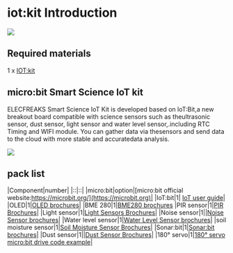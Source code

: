 # iot:kit Introduction

![](./images/iot_kit_03.jpg)

## Required materials 


 1 x [IOT:kit](https://shop.elecfreaks.com/products/elecfreaks-micro-bit-smart-science-iot-kit-without-micro-bit-board?_pos=1&_sid=2513e1df0&_ss=r)

## micro:bit Smart Science IoT kit


ELECFREAKS Smart Science IoT Kit is developed based on loT:Bit,a new breakout board compatible with science sensors such as theultrasonic sensor, dust sensor, light sensor and water level sensor,.including RTC Timing and WIFI module. 
You can gather data via thesensors and send data to the cloud with more stable and accuratedata analysis.

![](./images/iot_kit_04.jpg)
## pack list ##


|Component|number|
|::|::|
|micro:bit|option|[micro:bit official website:https://microbit.org/](https://microbit.org)|
|IoT:bit|1| [IoT user guide](http://www.elecfreaks.com/learn-en/microbitKit/iot_kit/iot_bit.html)|
|OLED|1|[OLED brochures](http://www.elecfreaks.com/learn-en/microbitOctopus/output/octopus_ef03155.html)|
|BME 280|1|[BME280 brochures](http://www.elecfreaks.com/learn-en/microbitOctopus/sensor/octopus_ef04087.html)
|PIR sensor|1|[PIR Brochures](http://www.elecfreaks.com/learn-en/microbitOctopus/sensor/octopus_ef04055.html)|
|Light sensor|1|[Light Sensors Brochures](http://www.elecfreaks.com/learn-en/microbitOctopus/sensor/octopus_ef04032.html)|
|Noise sensor|1||[Noise Sensor brochures](http://www.elecfreaks.com/learn-en/microbitOctopus/sensor/octopus_ef04081.html)|
|Water level sensor|1|[Water Level Sensor brochures](http://www.elecfreaks.com/learn-en/microbitOctopus/sensor/octopus_ef04094.html)|
|soil moisture sensor|1|[Soil Moisture Sensor Brochures](http://www.elecfreaks.com/learn-en/microbitOctopus/sensor/octopus_ef04027.html)|
|Sonar:bit|1|[Sonar:bit brochures](http://www.elecfreaks.com/learn-en/microbitOctopus/sensor/sonar_bit.html)|
|Dust sensor|1||[Dust Sensor Brochures](http://www.elecfreaks.com/learn-en/microbitOctopus/sensor/octopus_ef11083.html)|
|180° servo|1|[180° servo micro:bit drive code example](https://makecode.microbit.org/_3R4bPr75P4jJ)|



